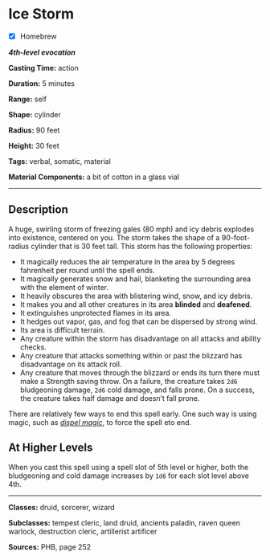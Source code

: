 # Ice Storm

- [x] Homebrew

***4th-level evocation***

**Casting Time:** action

**Duration:** 5 minutes

**Range:** self

**Shape:** cylinder

**Radius:** 90 feet

**Height:** 30 feet

**Tags:** verbal, somatic, material

**Material Components:** a bit of cotton in a glass vial

---

## Description
A huge, swirling storm of freezing gales (80 mph) and icy debris explodes into existence, centered on you. The storm takes the shape of a 90-foot-radius cylinder that is 30 feet tall. This storm has the following properties:
- It magically reduces the air temperature in the area by 5 degrees fahrenheit per round until the spell ends.
- It magically generates snow and hail, blanketing the surrounding area with the element of winter.
- It heavily obscures the area with blistering wind, snow, and icy debris.
- It makes you and all other creatures in its area **blinded** and **deafened**.
- It extinguishes unprotected flames in its area.
- It hedges out vapor, gas, and fog that can be dispersed by strong wind.
- Its area is difficult terrain.
- Any creature within the storm has disadvantage on all attacks and ability checks.
- Any creature that attacks something within or past the blizzard has disadvantage on its attack roll.
- Any creature that moves through the blizzard or ends its turn there must make a Strength saving throw. On a failure, the creature takes `2d6` bludgeoning damage, `2d6` cold damage, and falls prone. On a success, the creature takes half damage and doesn’t fall prone.

There are relatively few ways to end this spell early. One such way is using magic, such as [*dispel magic*](../level-3/dispel-magic.md), to force the spell eto end.

## At Higher Levels
When you cast this spell using a spell slot of 5th level or higher, both the bludgeoning and cold damage increases by `1d6` for each slot level above 4th.

---

**Classes:** druid, sorcerer, wizard

**Subclasses:** tempest cleric, land druid, ancients paladin, raven queen warlock, destruction cleric, artillerist artificer

**Sources:** PHB, page 252
